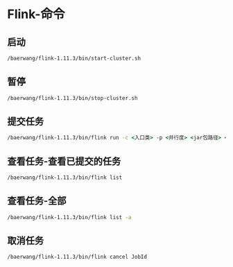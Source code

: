 # Flink-命令

## 启动

```cmd
/baerwang/flink-1.11.3/bin/start-cluster.sh
```

## 暂停

```cmd
/baerwang/flink-1.11.3/bin/stop-cluster.sh
```

## 提交任务

```cmd
/baerwang/flink-1.11.3/bin/flink run -c <入口类> -p <并行度> <jar包路径> <启动参数>
```

## 查看任务-查看已提交的任务

```cmd
/baerwang/flink-1.11.3/bin/flink list
```

## 查看任务-全部

```cmd
/baerwang/flink-1.11.3/bin/flink list -a
```

## 取消任务

```cmd
/baerwang/flink-1.11.3/bin/flink cancel JobId
```

